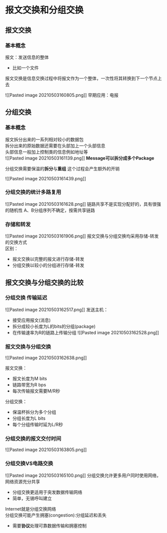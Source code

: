 # 报文交换和分组交换
## 报文交换
### 基本概念
报文：发送信息的整体
- 比如一个文件

报文交换是信息交换过程中将报文作为一个整体，一次性将其转换到下一个节点上去

![[Pasted image 20210503160805.png]]
早期应用：电报

## 分组交换
### 基本概念
报文拆分出来的一系列相对较小的数据包  
拆分出来的原始数据还需要在头部加上一个头部信息  
头部信息一般加上控制类的信息例如地址等  
![[Pasted image 20210503161139.png]]
**Message可以拆分成多个Package**

分组交换需要保温的**拆分**与**重组**
这个过程会产生额外的开销

![[Pasted image 20210503161439.png]]

### 分组交换的统计多路复用
![[Pasted image 20210503161628.png]]
链路共享不是实现分配好的，具有很强的随机性
A、B分组序列不确定，按需共享链路

### 存储和转发
![[Pasted image 20210503161906.png]]
报文交换与分组交换均采用存储-转发的交换方式  
区别：
+ 报文交换以完整的报文进行存储-转发
+ 分组交换以较小的分组进行存储-转发

## 报文交换与分组交换的比较
### 分组交换 传输延迟
![[Pasted image 20210503162517.png]]
发送主机：
+ 接受应用报文(消息)
+ 拆分成较小长度为L的bits的分组(package)
+ 在传输速率为R的链路上传输分组
![[Pasted image 20210503162528.png]]

### 报文交换与分组交换
![[Pasted image 20210503162638.png]]

报文交换：
+ 报文长度为M bits
+ 链路带宽为R bps
+ 每次传输报文需要M/R秒

分组交换：
+ 保温杯拆分为多个分组
+ 分组长度为L bits
+ 每个分组传输时延为L/R秒

### 分组交换的报文交付时间
![[Pasted image 20210503163805.png]]


### 分组交换VS电路交换
![[Pasted image 20210503165100.png]]
分组交换允许更多用户同时使用网络，网络资源充分共享 
+ 分组交换更适用于突发数据传输网络
+ 简单，无锡呼叫建立

Internet就是分组交换网络  
分组交换可能产生拥塞(congestion):分组延迟和丢失
+ 需要**协议**处理可靠数据传输和拥塞控制











